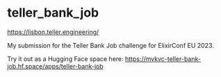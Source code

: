 # teller_bank_job

<https://lisbon.teller.engineering/>

My submission for the Teller Bank Job challenge for ElixirConf EU 2023.

Try it out as a Hugging Face space here: <https://mvkvc-teller-bank-job.hf.space/apps/teller-bank-job>
